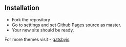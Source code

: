 ## Installation
* Fork the repository
* Go to settings and set Github Pages source as master.
* Your new site should be ready.

For more themes visit - [gatsbyjs](https://www.gatsbyjs.org/docs/)
